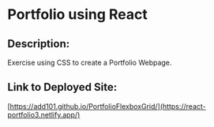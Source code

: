 # Portfolio using React

## Description:

Exercise using CSS to create a Portfolio Webpage.

## Link to Deployed Site:

[https://add101.github.io/PortfolioFlexboxGrid/](https://react-portfolio3.netlify.app/)




